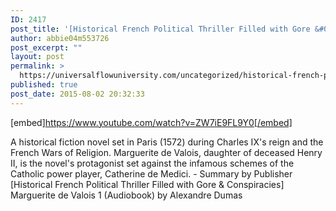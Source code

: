 ```yaml
---
ID: 2417
post_title: '[Historical French Political Thriller Filled with Gore &#038; Conspiracies] Marguerite de Valois 1'
author: abbie04m553726
post_excerpt: ""
layout: post
permalink: >
  https://universalflowuniversity.com/uncategorized/historical-french-political-thriller-filled-with-gore-conspiracies-marguerite-de-valois-1/
published: true
post_date: 2015-08-02 20:32:33
---
```

[embed]https://www.youtube.com/watch?v=ZW7iE9FL9Y0[/embed]<br>
<p>A historical fiction novel set in Paris (1572) during Charles IX's reign and the French Wars of Religion. Marguerite de Valois, daughter of deceased Henry II, is the novel's protagonist set against the infamous schemes of the Catholic power player, Catherine de Medici. - Summary by Publisher
[Historical French Political Thriller Filled with Gore & Conspiracies] Marguerite de Valois 1 (Audiobook) by Alexandre Dumas</p>
